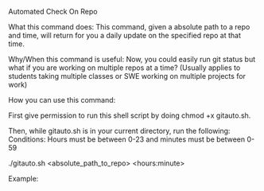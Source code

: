 Automated Check On Repo


What this command does:
This command, given a absolute path to a repo and time, will return for you a daily update on the specified repo at that time.



Why/When this command is useful:
Now, you could easily run git status but what if you are working on multiple repos at a time? (Usually applies to students taking multiple classes or SWE working on multiple projects for work) 



How you can use this command:

First give permission to run this shell script by doing chmod +x gitauto.sh.

Then, while gitauto.sh is in your current directory, run the following:
Conditions: Hours must be between 0-23 and minutes must be between 0-59

./gitauto.sh \<absolute\_path\_to\_repo> \<hours:minute>

Example:



